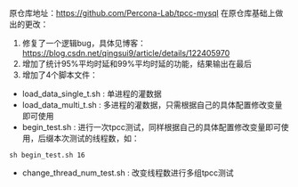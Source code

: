 原仓库地址：https://github.com/Percona-Lab/tpcc-mysql
在原仓库基础上做出的更改：
1. 修复了一个逻辑bug，具体见博客：https://blog.csdn.net/qingsui9/article/details/122405970
2. 增加了统计95%平均时延和99%平均时延的功能，结果输出在最后
3. 增加了4个脚本文件：
- load_data_single_t.sh : 单进程的灌数据
- load_data_multi_t.sh : 多进程的灌数据，只需根据自己的具体配置修改变量即可使用
- begin_test.sh : 进行一次tpcc测试，同样根据自己的具体配置修改变量即可使用，后缀本次测试的线程数，如：
```
sh begin_test.sh 16
```
- change_thread_num_test.sh : 改变线程数进行多组tpcc测试
